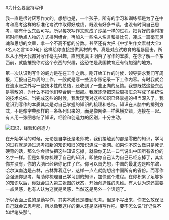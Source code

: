 #为什么要坚持写作

我一直是很讨厌写作文的。想想也是，一个孩子，所有的学习和训练都是为了在中考和高考这样的标准化考试中取得好成绩，既没有好多书读，也没有时间自己思考，哪有什么东西可写。所以每次写作文就成了炒菜一样的过程。把背好的素材按照时间地点人物的方式排列组合，再加入一些名人名言和排比句，凑成一篇毫无灵魂和思想的文章，拿一个不高不低的分数。甚至还有大把《中学生作文素材大全》《名人名言1000句》这样给你直接提供素材的书，真是对应试教育的粗暴回击。所以从小到大我都对写作毫无兴趣，直到我真正明白了写作的本质。在你了解一个东西前，就能摧毁你对这个东西的兴趣，这恐怕是我国教育还有待加强的地方。

第一次认识到写作的威力是在在工作之后。刚开始工作的时候，领导要求我们写周报，汇报自己每周的工作。一般就是写一些流水账记录一下工作内容。有时我就会在流水账之外写一些技术性的总结，还收到了一些正向的反馈。我想既然这些东西是零散的，为什么不把他们整合到一起那。我就逐渐把这些周报汇总写成了系统性的技术总结。当完成这些的时候，我发现我对这些知识已经掌握的相当深入了。我意识到写作的本质其实是对自己掌握的知识的梳理和总结。知识在人脑中的排列方式，不是像字典那样的一条条列出来的，而是像网络一样纵横交错，连接在一起。有人用一张图总结了知识，经验和创造力的区别，十分生动。

![知识，经验和创造力](http://xjq314.com/knowledge.jpg)

在开始学习的时候，无论是自学还是老师教，我们接触到的都是零散的知识，学习的过程就是通过思考把新的知识和旧的知识连成一张网。如果你不这么做只是死记硬背的话，那么你会很快把这些知识忘掉，就像你无法一口气说出中国所有省份的名字一样。但是如果你梳理了自己的知识，即使你自己认为自己已经忘掉了，其实你并没有，你的大脑已经帮你记住了它。你可以首先想，中国的最北边是哈尔滨，哈尔滨南边是吉林，吉林靠着辽宁，这样一点点就能想出中国所有的省份。而写作会强迫你思考，帮助你梳理自己学习到的知识，加快这个进程。在你积累了足够多的知识以后，你就会进入第三张图的状态，开始创造性的思维。有人认为这还需要一点灵感，也有人认为这就是灵感，当然这是另外一个话题了。

所以表面上说的是勤写作，其实本质还是要勤思考。但是不写出来，你怎么敢保证自己就会去思考那，所以像我这样的懒人还是坚持写作吧。要不怎么说“好记性不如烂笔头那”。
